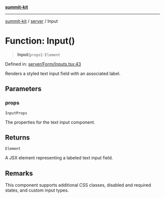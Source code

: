 [**summit-kit**](../../README.md)

***

[summit-kit](../../modules.md) / [server](../README.md) / Input

# Function: Input()

> **Input**(`props`): `Element`

Defined in: [server/Form/Inputs.tsx:43](https://github.com/andrewgremlich/summit-kit/blob/adffe9c503dd434886950f3b1241a09968b48b42/src/react/server/Form/Inputs.tsx#L43)

Renders a styled text input field with an associated label.

## Parameters

### props

`InputProps`

The properties for the text input component.

## Returns

`Element`

A JSX element representing a labeled text input field.

## Remarks

This component supports additional CSS classes, disabled and required states, and custom input types.
